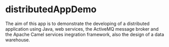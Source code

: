 # distributedAppDemo

The aim of this app is to demonstrate the developing of a distributed application using Java, web services, the ActiveMQ message broker and 
the Apache Camel services inegration framework, also the design of a data warehouse.
